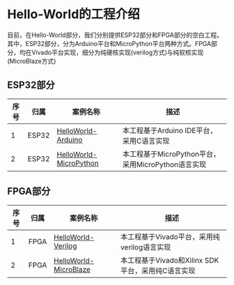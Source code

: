 # Hello-World的工程介绍

目前，在Hello-World部分，我们分别提供ESP32部分和FPGA部分的空白工程。其中，ESP32部分，分为Arduino平台和MicroPython平台两种方式。FPGA部分，均在Vivado平台实现，细分为纯硬核实现(verilog方式)与纯软核实现(MicroBlaze方式)

## ESP32部分

| 序号  | 归属  | 案例名称                                                    | 描述                                |
| ---- | ---- | ------------------------------------------------------------ | ------------------------------------------ |
| 1    | ESP32 | [HelloWorld-Arduino](/Hello-World/ESP32/Arduino-IDE)        | 本工程基于Arduino IDE平台，采用C语言实现   |
| 2    | ESP32 | [HelloWorld-MicroPython](/Hello-World/ESP32/MicroPython)    | 本工程基于MicroPython平台，采用MicroPython语言实现        |

## FPGA部分

| 序号  | 归属  | 案例名称                                                    | 描述                                |
| ---- | ---- | ------------------------------------------------------------ | ------------------------------------------ |
| 1    | FPGA | [HelloWorld-Verilog](/Hello-World/FPGA/Verilog)              | 本工程基于Vivado平台，采用纯verilog语言实现     |
| 2    | FPGA | [HelloWorld-MicroBlaze](/Hello-World/FPGA/MicroBlaze)        | 本工程基于Vivado和Xilinx SDK平台，采用纯C语言实现       |